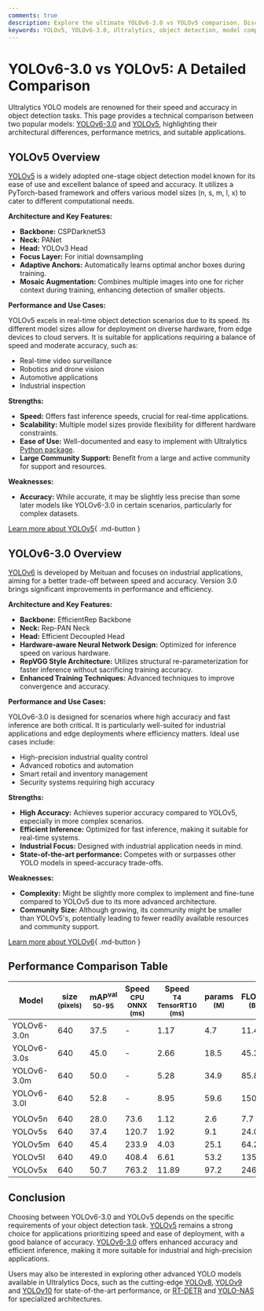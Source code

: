 ```yaml
---
comments: true
description: Explore the ultimate YOLOv6-3.0 vs YOLOv5 comparison. Discover their architectures, performance benchmarks, strengths, and ideal applications.
keywords: YOLOv5, YOLOv6-3.0, Ultralytics, object detection, model comparison, AI, deep learning, computer vision, performance benchmarks, PyTorch, industrial AI, YOLO models
---
```


# YOLOv6-3.0 vs YOLOv5: A Detailed Comparison

Ultralytics YOLO models are renowned for their speed and accuracy in object detection tasks. This page provides a technical comparison between two popular models: [YOLOv6-3.0](https://docs.ultralytics.com/models/yolov6/) and [YOLOv5](https://docs.ultralytics.com/models/yolov5/), highlighting their architectural differences, performance metrics, and suitable applications.

<script async src="https://cdn.jsdelivr.net/npm/chart.js@latest/dist/chart.min.js"></script>
<script defer src="../../javascript/benchmark.js"></script>

<canvas id="modelComparisonChart" width="1024" height="400" active-models='["YOLOv6-3.0", "YOLOv5"]'></canvas>

## YOLOv5 Overview

[YOLOv5](https://github.com/ultralytics/yolov5) is a widely adopted one-stage object detection model known for its ease of use and excellent balance of speed and accuracy. It utilizes a PyTorch-based framework and offers various model sizes (n, s, m, l, x) to cater to different computational needs.

**Architecture and Key Features:**

- **Backbone:** CSPDarknet53
- **Neck:** PANet
- **Head:** YOLOv3 Head
- **Focus Layer:** For initial downsampling
- **Adaptive Anchors:** Automatically learns optimal anchor boxes during training.
- **Mosaic Augmentation:** Combines multiple images into one for richer context during training, enhancing detection of smaller objects.

**Performance and Use Cases:**

YOLOv5 excels in real-time object detection scenarios due to its speed. Its different model sizes allow for deployment on diverse hardware, from edge devices to cloud servers. It is suitable for applications requiring a balance of speed and moderate accuracy, such as:

- Real-time video surveillance
- Robotics and drone vision
- Automotive applications
- Industrial inspection

**Strengths:**

- **Speed:** Offers fast inference speeds, crucial for real-time applications.
- **Scalability:** Multiple model sizes provide flexibility for different hardware constraints.
- **Ease of Use:** Well-documented and easy to implement with Ultralytics [Python package](https://pypi.org/project/ultralytics/).
- **Large Community Support:** Benefit from a large and active community for support and resources.

**Weaknesses:**

- **Accuracy:** While accurate, it may be slightly less precise than some later models like YOLOv6-3.0 in certain scenarios, particularly for complex datasets.

[Learn more about YOLOv5](https://docs.ultralytics.com/models/yolov5/){ .md-button }

## YOLOv6-3.0 Overview

[YOLOv6](https://github.com/meituan/YOLOv6) is developed by Meituan and focuses on industrial applications, aiming for a better trade-off between speed and accuracy. Version 3.0 brings significant improvements in performance and efficiency.

**Architecture and Key Features:**

- **Backbone:** EfficientRep Backbone
- **Neck:** Rep-PAN Neck
- **Head:** Efficient Decoupled Head
- **Hardware-aware Neural Network Design:** Optimized for inference speed on various hardware.
- **RepVGG Style Architecture:** Utilizes structural re-parameterization for faster inference without sacrificing training accuracy.
- **Enhanced Training Techniques:** Advanced techniques to improve convergence and accuracy.

**Performance and Use Cases:**

YOLOv6-3.0 is designed for scenarios where high accuracy and fast inference are both critical. It is particularly well-suited for industrial applications and edge deployments where efficiency matters. Ideal use cases include:

- High-precision industrial quality control
- Advanced robotics and automation
- Smart retail and inventory management
- Security systems requiring high accuracy

**Strengths:**

- **High Accuracy:** Achieves superior accuracy compared to YOLOv5, especially in more complex scenarios.
- **Efficient Inference:** Optimized for fast inference, making it suitable for real-time systems.
- **Industrial Focus:** Designed with industrial application needs in mind.
- **State-of-the-art performance:** Competes with or surpasses other YOLO models in speed-accuracy trade-offs.

**Weaknesses:**

- **Complexity:** Might be slightly more complex to implement and fine-tune compared to YOLOv5 due to its more advanced architecture.
- **Community Size:** Although growing, its community might be smaller than YOLOv5's, potentially leading to fewer readily available resources and community support.

[Learn more about YOLOv6](https://docs.ultralytics.com/models/yolov6/){ .md-button }

## Performance Comparison Table

| Model       | size<br><sup>(pixels) | mAP<sup>val<br>50-95 | Speed<br><sup>CPU ONNX<br>(ms) | Speed<br><sup>T4 TensorRT10<br>(ms) | params<br><sup>(M) | FLOPs<br><sup>(B) |
| ----------- | --------------------- | -------------------- | ------------------------------ | ----------------------------------- | ------------------ | ----------------- |
| YOLOv6-3.0n | 640                   | 37.5                 | -                              | 1.17                                | 4.7                | 11.4              |
| YOLOv6-3.0s | 640                   | 45.0                 | -                              | 2.66                                | 18.5               | 45.3              |
| YOLOv6-3.0m | 640                   | 50.0                 | -                              | 5.28                                | 34.9               | 85.8              |
| YOLOv6-3.0l | 640                   | 52.8                 | -                              | 8.95                                | 59.6               | 150.7             |
|             |                       |                      |                                |                                     |                    |                   |
| YOLOv5n     | 640                   | 28.0                 | 73.6                           | 1.12                                | 2.6                | 7.7               |
| YOLOv5s     | 640                   | 37.4                 | 120.7                          | 1.92                                | 9.1                | 24.0              |
| YOLOv5m     | 640                   | 45.4                 | 233.9                          | 4.03                                | 25.1               | 64.2              |
| YOLOv5l     | 640                   | 49.0                 | 408.4                          | 6.61                                | 53.2               | 135.0             |
| YOLOv5x     | 640                   | 50.7                 | 763.2                          | 11.89                               | 97.2               | 246.4             |

## Conclusion

Choosing between YOLOv6-3.0 and YOLOv5 depends on the specific requirements of your object detection task. [YOLOv5](https://github.com/ultralytics/yolov5) remains a strong choice for applications prioritizing speed and ease of deployment, with a good balance of accuracy. [YOLOv6-3.0](https://github.com/meituan/YOLOv6) offers enhanced accuracy and efficient inference, making it more suitable for industrial and high-precision applications.

Users may also be interested in exploring other advanced YOLO models available in Ultralytics Docs, such as the cutting-edge [YOLOv8](https://docs.ultralytics.com/models/yolov8/), [YOLOv9](https://docs.ultralytics.com/models/yolov9/) and [YOLOv10](https://docs.ultralytics.com/models/yolov10/) for state-of-the-art performance, or [RT-DETR](https://docs.ultralytics.com/models/rtdetr/) and [YOLO-NAS](https://docs.ultralytics.com/models/yolo-nas/) for specialized architectures.
